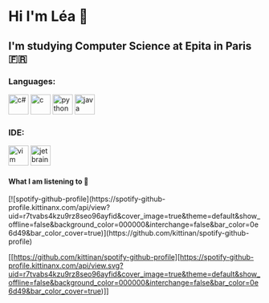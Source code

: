 <h1> Hi I'm Léa 👋 </h1>
<h2> I'm studying Computer Science at Epita in Paris 🇫🇷</h2>
<h3>Languages:</h3>
 <p align="left">  
   <img src="https://upload.wikimedia.org/wikipedia/commons/thumb/b/bd/Logo_C_sharp.svg/1200px-Logo_C_sharp.svg.png" alt="c#" width="" height="40"/> 
   <img src="https://upload.wikimedia.org/wikipedia/commons/1/19/C_Logo.png" alt="c" width="" height="40"/> 
   <img src="https://upload.wikimedia.org/wikipedia/commons/thumb/c/c3/Python-logo-notext.svg/1869px-Python-logo-notext.svg.png" alt="python" width="" height="40"/> 
   <img src="https://upload.wikimedia.org/wikipedia/fr/thumb/2/2e/Java_Logo.svg/550px-Java_Logo.svg.png" alt="java" width="" height="40"/> 

<h3>IDE:</h3>
 <p align="left">  
 <img src="https://upload.wikimedia.org/wikipedia/commons/thumb/9/9f/Vimlogo.svg/2044px-Vimlogo.svg.png" alt="vim" width="" height="40"/>
 <img src="https://resources.jetbrains.com/storage/products/company/brand/logos/jb_beam.png" alt="jetbrains" width="" height="40"/>

<h4> What I am listening to 🎵</h4>
[![spotify-github-profile](https://spotify-github-profile.kittinanx.com/api/view?uid=r7tvabs4kzu9rz8seo96ayfid&cover_image=true&theme=default&show_offline=false&background_color=000000&interchange=false&bar_color=0e6d49&bar_color_cover=true)](https://github.com/kittinan/spotify-github-profile)

[[https://github.com/kittinan/spotify-github-profile][https://spotify-github-profile.kittinanx.com/api/view.svg?uid=r7tvabs4kzu9rz8seo96ayfid&cover_image=true&theme=default&show_offline=false&background_color=000000&interchange=false&bar_color=0e6d49&bar_color_cover=true)]]
